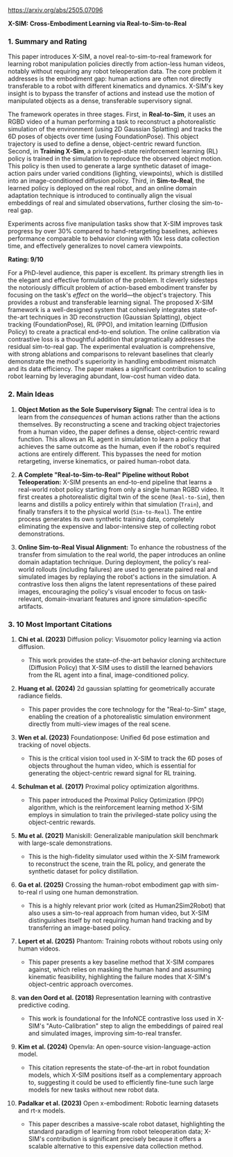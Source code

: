 https://arxiv.org/abs/2505.07096

**X-SIM: Cross-Embodiment Learning via Real-to-Sim-to-Real**

### 1. Summary and Rating

This paper introduces X-SIM, a novel real-to-sim-to-real framework for learning robot manipulation policies directly from action-less human videos, notably without requiring any robot teleoperation data. The core problem it addresses is the embodiment gap: human actions are often not directly transferable to a robot with different kinematics and dynamics. X-SIM's key insight is to bypass the transfer of actions and instead use the motion of manipulated objects as a dense, transferable supervisory signal.

The framework operates in three stages. First, in **Real-to-Sim**, it uses an RGBD video of a human performing a task to reconstruct a photorealistic simulation of the environment (using 2D Gaussian Splatting) and tracks the 6D poses of objects over time (using FoundationPose). This object trajectory is used to define a dense, object-centric reward function. Second, in **Training X-Sim**, a privileged-state reinforcement learning (RL) policy is trained in the simulation to reproduce the observed object motion. This policy is then used to generate a large synthetic dataset of image-action pairs under varied conditions (lighting, viewpoints), which is distilled into an image-conditioned diffusion policy. Third, in **Sim-to-Real**, the learned policy is deployed on the real robot, and an online domain adaptation technique is introduced to continually align the visual embeddings of real and simulated observations, further closing the sim-to-real gap.

Experiments across five manipulation tasks show that X-SIM improves task progress by over 30% compared to hand-retargeting baselines, achieves performance comparable to behavior cloning with 10x less data collection time, and effectively generalizes to novel camera viewpoints.

**Rating: 9/10**

For a PhD-level audience, this paper is excellent. Its primary strength lies in the elegant and effective formulation of the problem. It cleverly sidesteps the notoriously difficult problem of action-based embodiment transfer by focusing on the task's *effect* on the world—the object's trajectory. This provides a robust and transferable learning signal. The proposed X-SIM framework is a well-designed system that cohesively integrates state-of-the-art techniques in 3D reconstruction (Gaussian Splatting), object tracking (FoundationPose), RL (PPO), and imitation learning (Diffusion Policy) to create a practical end-to-end solution. The online calibration via contrastive loss is a thoughtful addition that pragmatically addresses the residual sim-to-real gap. The experimental evaluation is comprehensive, with strong ablations and comparisons to relevant baselines that clearly demonstrate the method's superiority in handling embodiment mismatch and its data efficiency. The paper makes a significant contribution to scaling robot learning by leveraging abundant, low-cost human video data.

### 2. Main Ideas

1.  **Object Motion as the Sole Supervisory Signal:** The central idea is to learn from the *consequences* of human actions rather than the actions themselves. By reconstructing a scene and tracking object trajectories from a human video, the paper defines a dense, object-centric reward function. This allows an RL agent in simulation to learn a policy that achieves the same outcome as the human, even if the robot's required actions are entirely different. This bypasses the need for motion retargeting, inverse kinematics, or paired human-robot data.

2.  **A Complete "Real-to-Sim-to-Real" Pipeline without Robot Teleoperation:** X-SIM presents an end-to-end pipeline that learns a real-world robot policy starting from only a single human RGBD video. It first creates a photorealistic digital twin of the scene (`Real-to-Sim`), then learns and distills a policy entirely within that simulation (`Train`), and finally transfers it to the physical world (`Sim-to-Real`). The entire process generates its own synthetic training data, completely eliminating the expensive and labor-intensive step of collecting robot demonstrations.

3.  **Online Sim-to-Real Visual Alignment:** To enhance the robustness of the transfer from simulation to the real world, the paper introduces an online domain adaptation technique. During deployment, the policy's real-world rollouts (including failures) are used to generate paired real and simulated images by replaying the robot's actions in the simulation. A contrastive loss then aligns the latent representations of these paired images, encouraging the policy's visual encoder to focus on task-relevant, domain-invariant features and ignore simulation-specific artifacts.

### 3. 10 Most Important Citations

1.  **Chi et al. (2023)** Diffusion policy: Visuomotor policy learning via action diffusion.
    *   This work provides the state-of-the-art behavior cloning architecture (Diffusion Policy) that X-SIM uses to distill the learned behaviors from the RL agent into a final, image-conditioned policy.

2.  **Huang et al. (2024)** 2d gaussian splatting for geometrically accurate radiance fields.
    *   This paper provides the core technology for the "Real-to-Sim" stage, enabling the creation of a photorealistic simulation environment directly from multi-view images of the real scene.

3.  **Wen et al. (2023)** Foundationpose: Unified 6d pose estimation and tracking of novel objects.
    *   This is the critical vision tool used in X-SIM to track the 6D poses of objects throughout the human video, which is essential for generating the object-centric reward signal for RL training.

4.  **Schulman et al. (2017)** Proximal policy optimization algorithms.
    *   This paper introduced the Proximal Policy Optimization (PPO) algorithm, which is the reinforcement learning method X-SIM employs in simulation to train the privileged-state policy using the object-centric rewards.

5.  **Mu et al. (2021)** Maniskill: Generalizable manipulation skill benchmark with large-scale demonstrations.
    *   This is the high-fidelity simulator used within the X-SIM framework to reconstruct the scene, train the RL policy, and generate the synthetic dataset for policy distillation.

6.  **Ga et al. (2025)** Crossing the human-robot embodiment gap with sim-to-real rl using one human demonstration.
    *   This is a highly relevant prior work (cited as Human2Sim2Robot) that also uses a sim-to-real approach from human video, but X-SIM distinguishes itself by not requiring human hand tracking and by transferring an image-based policy.

7.  **Lepert et al. (2025)** Phantom: Training robots without robots using only human videos.
    *   This paper presents a key baseline method that X-SIM compares against, which relies on masking the human hand and assuming kinematic feasibility, highlighting the failure modes that X-SIM's object-centric approach overcomes.

8.  **van den Oord et al. (2018)** Representation learning with contrastive predictive coding.
    *   This work is foundational for the InfoNCE contrastive loss used in X-SIM's "Auto-Calibration" step to align the embeddings of paired real and simulated images, improving sim-to-real transfer.

9.  **Kim et al. (2024)** Openvla: An open-source vision-language-action model.
    *   This citation represents the state-of-the-art in robot foundation models, which X-SIM positions itself as a complementary approach to, suggesting it could be used to efficiently fine-tune such large models for new tasks without new robot data.

10. **Padalkar et al. (2023)** Open x-embodiment: Robotic learning datasets and rt-x models.
    *   This paper describes a massive-scale robot dataset, highlighting the standard paradigm of learning from robot teleoperation data; X-SIM's contribution is significant precisely because it offers a scalable alternative to this expensive data collection method.
